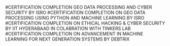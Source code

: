 #CERTIFICATION COMPLETION GEO DATA PROCESSING AND CYBER SECURITY BY ISRO
#CERTIFICATION COMPLETION ON GEO DATA PROCESSING USING PYTHON AND MACHINE LEARNING BY ISRO
#CERTIFICATION COMPLETION ON ETHICAL HACKING & CYBER SECURITY BY IIT HYDERABAAD IN COLABRATION WITH TINKERS LAB
#CERTIFICATION COMPLETION ON ADVANCEMENT IN MACHINE LEARNING FOR NEXT GENERATION SYSTEMS BY DEBTRIX
